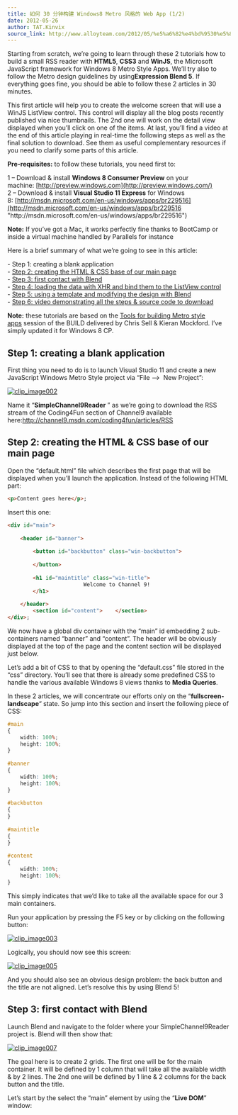 ```yaml
---
title: 如何 30 分钟构建 Windows8 Metro 风格的 Web App (1/2)
date: 2012-05-26
author: TAT.Kinvix
source_link: http://www.alloyteam.com/2012/05/%e5%a6%82%e4%bd%9530%e5%88%86%e9%92%9f%e6%9e%84%e5%bb%bawindows8-metro%e9%a3%8e%e6%a0%bc%e7%9a%84web-app12/
---
```


<!-- {% raw %} - for jekyll -->

Starting from scratch, we’re going to learn through these 2 tutorials how to build a small RSS reader with **HTML5**, **CSS3** and **WinJS**, the Microsoft JavaScript framework for Windows 8 Metro Style Apps. We’ll try also to follow the Metro design guidelines by using**Expression Blend 5**. If everything goes fine, you should be able to follow these 2 articles in 30 minutes.

This first article will help you to create the welcome screen that will use a WinJS ListView control. This control will display all the blog posts recently published via nice thumbnails. The 2nd one will work on the detail view displayed when you’ll click on one of the items. At last, you’ll find a video at the end of this article playing in real-time the following steps as well as the final solution to download. See them as useful complementary resources if you need to clarify some parts of this article.

**Pre-requisites:** to follow these tutorials, you need first to:

1 – Download & install **Windows 8 Consumer Preview** on your machine: [http://preview.windows.com](http://preview.windows.com/)  
2 – Download & install **Visual Studio 11 Express** for Windows 8: [http://msdn.microsoft.com/en-us/windows/apps/br229516](http://msdn.microsoft.com/en-us/windows/apps/br229516 "http&#x3A;//msdn.microsoft.com/en-us/windows/apps/br229516")

**Note:** If you’ve got a Mac, it works perfectly fine thanks to BootCamp or inside a virtual machine handled by Parallels for instance

Here is a brief summary of what we’re going to see in this article:

\- Step 1: creating a blank application  
- [Step 2: creating the HTML & CSS base of our main page](http://blogs.msdn.com/b/davrous/archive/2012/05/11/windows-8-html5-metro-style-app-how-to-create-a-small-rss-reader-in-30min-part-1-2.aspx?utm_source=html5weekly&utm_medium=email#etape2)  
- [Step 3: first contact with Blend](http://blogs.msdn.com/b/davrous/archive/2012/05/11/windows-8-html5-metro-style-app-how-to-create-a-small-rss-reader-in-30min-part-1-2.aspx?utm_source=html5weekly&utm_medium=email#etape3)  
- [Step 4: loading the data with XHR and bind them to the ListView control](http://blogs.msdn.com/b/davrous/archive/2012/05/11/windows-8-html5-metro-style-app-how-to-create-a-small-rss-reader-in-30min-part-1-2.aspx?utm_source=html5weekly&utm_medium=email#etape4)  
- [Step 5: using a template and modifying the design with Blend](http://blogs.msdn.com/b/davrous/archive/2012/05/11/windows-8-html5-metro-style-app-how-to-create-a-small-rss-reader-in-30min-part-1-2.aspx?utm_source=html5weekly&utm_medium=email#etape5)  
- [Step 6: video demonstrating all the steps & source code to download](http://blogs.msdn.com/b/davrous/archive/2012/05/11/windows-8-html5-metro-style-app-how-to-create-a-small-rss-reader-in-30min-part-1-2.aspx?utm_source=html5weekly&utm_medium=email#etape6)

**Note:** these tutorials are based on the [Tools for building Metro style apps](http://channel9.msdn.com/events/BUILD/BUILD2011/BPS-1006) session of the BUILD delivered by Chris Sell & Kieran Mockford. I’ve simply updated it for Windows 8 CP.

## Step 1: creating a blank application

First thing you need to do is to launch Visual Studio 11 and create a new JavaScript Windows Metro Style project via “File –>  New Project”:

[![clip_image002](http://www.alloyteam.com/wp-content/uploads/auto_save_image/2012/05/140648xYS.jpg "clip_image002")](http://blogs.msdn.com/cfs-file.ashx/__key/communityserver-blogs-components-weblogfiles/00-00-01-10-46-metablogapi/1323.clip_5F00_image002_5F00_37E6D929.jpg)

Name it “**SimpleChannel9Reader** ” as we’re going to download the RSS stream of the Coding4Fun section of Channel9 available here:<http://channel9.msdn.com/coding4fun/articles/RSS>

## Step 2: creating the HTML & CSS base of our main page

Open the “default.html” file which describes the first page that will be displayed when you’ll launch the application. Instead of the following HTML part:

```html
<p>Content goes here</p>;
```

Insert this one:

```html
<div id="main">
        
    <header id="banner">
                
        <button id="backbutton" class="win-backbutton">
                    
        </button>
                
        <h1 id="maintitle" class="win-title">
                        Welcome to Channel 9!
        </h1>
            
    </header>
        <section id="content">    </section>
</div>;
```

We now have a global div container with the “main” id embedding 2 sub-containers named “banner” and “content”. The header will be obviously displayed at the top of the page and the content section will be displayed just below.

Let’s add a bit of CSS to that by opening the “default.css” file stored in the “css” directory. You’ll see that there is already some predefined CSS to handle the various available Windows 8 views thanks to **Media Queries**.

In these 2 articles, we will concentrate our efforts only on the “**fullscreen-landscape**“ state. So jump into this section and insert the following piece of CSS:

```css
#main
{
    width: 100%;
    height: 100%;
}
 
#banner
{
    width: 100%;
    height: 100%;
}
 
#backbutton
{
}
 
#maintitle
{
}
 
#content
{
    width: 100%;
    height: 100%;
}
```

This simply indicates that we’d like to take all the available space for our 3 main containers.

Run your application by pressing the F5 key or by clicking on the following button:

[![clip_image003](http://www.alloyteam.com/wp-content/uploads/auto_save_image/2012/05/1406487qd.png "clip_image003")](http://blogs.msdn.com/cfs-file.ashx/__key/communityserver-blogs-components-weblogfiles/00-00-01-10-46-metablogapi/7674.clip_5F00_image003_5F00_39DE6AF6.png)

Logically, you should now see this screen:

[![clip_image005](http://www.alloyteam.com/wp-content/uploads/auto_save_image/2012/05/140648S09.jpg "clip_image005")](http://blogs.msdn.com/cfs-file.ashx/__key/communityserver-blogs-components-weblogfiles/00-00-01-10-46-metablogapi/8267.clip_5F00_image005_5F00_4BBD8F74.jpg)

And you should also see an obvious design problem: the back button and the title are not aligned. Let’s resolve this by using Blend 5!

## Step 3: first contact with Blend

Launch Blend and navigate to the folder where your SimpleChannel9Reader project is. Blend will then show that:

[![clip_image007](http://www.alloyteam.com/wp-content/uploads/auto_save_image/2012/05/140649Ta9.jpg "clip_image007")](http://blogs.msdn.com/cfs-file.ashx/__key/communityserver-blogs-components-weblogfiles/00-00-01-10-46-metablogapi/0160.clip_5F00_image007_5F00_73EFC886.jpg)

The goal here is to create 2 grids. The first one will be for the main container. It will be defined by 1 column that will take all the available width & by 2 lines. The 2nd one will be defined by 1 line & 2 columns for the back button and the title.

Let’s start by the select the “main” element by using the “**Live DOM**” window:


<!-- {% endraw %} - for jekyll -->